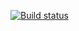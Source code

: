 [![Build status](https://ci.appveyor.com/api/projects/status/pvaay3a5fn667rps?svg=true)](https://ci.appveyor.com/project/nugmanov87/ajs-homeworks-containers-8-2)
